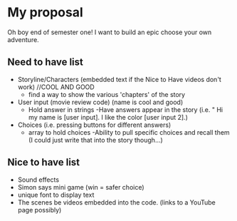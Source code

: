 # My proposal

Oh boy end of semester one! I want to build an epic choose your own adventure.

## Need to have list
- Storyline/Characters (embedded text if the Nice to Have videos don't work) //COOL AND GOOD
    - find a way to show the various 'chapters' of the story
- User input (movie review code) (name is cool and good)
    - Hold answer in strings
        -Have answers appear in the story (i.e. " Hi my name is [user input]. I like the color [user input 2].)
- Choices (i.e. pressing buttons for different answers)
    - array to hold choices
        -Ability to pull specific choices and recall them (I could just write that into the story though...)

## Nice to have list
- Sound effects
- Simon says mini game (win = safer choice)
- unique font to display text
- The scenes be videos embedded into the code. (links to a YouTube page possibly)
